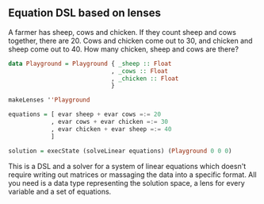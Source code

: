 Equation DSL based on lenses
----------------------------

A farmer has sheep, cows and chicken. If they count sheep and cows together,
there are 20. Cows and chicken come out to 30, and chicken and sheep come out
to 40. How many chicken, sheep and cows are there?

```haskell
data Playground = Playground { _sheep :: Float
                             , _cows :: Float
                             , _chicken :: Float
                             }

makeLenses ''Playground

equations = [ evar sheep + evar cows =:= 20
            , evar cows + evar chicken =:= 30
            , evar chicken + evar sheep =:= 40
            ]

solution = execState (solveLinear equations) (Playground 0 0 0)
```

This is a DSL and a solver for a system of linear equations which doesn't
require writing out matrices or massaging the data into a specific format. All
you need is a data type representing the solution space, a lens for every
variable and a set of equations.
